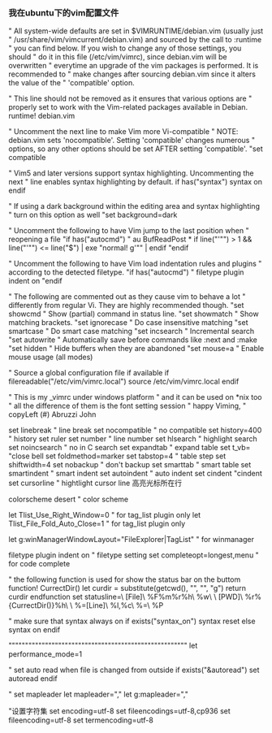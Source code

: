 ### 我在ubuntu下的vim配置文件

" All system-wide defaults are set in $VIMRUNTIME/debian.vim (usually just
" /usr/share/vim/vimcurrent/debian.vim) and sourced by the call to :runtime
" you can find below.  If you wish to change any of those settings, you should
" do it in this file (/etc/vim/vimrc), since debian.vim will be overwritten
" everytime an upgrade of the vim packages is performed.  It is recommended to
" make changes after sourcing debian.vim since it alters the value of the
" 'compatible' option.

" This line should not be removed as it ensures that various options are
" properly set to work with the Vim-related packages available in Debian.
runtime! debian.vim

" Uncomment the next line to make Vim more Vi-compatible
" NOTE: debian.vim sets 'nocompatible'.  Setting 'compatible' changes numerous
" options, so any other options should be set AFTER setting 'compatible'.
"set compatible

" Vim5 and later versions support syntax highlighting. Uncommenting the next
" line enables syntax highlighting by default.
if has("syntax")
  syntax on
endif

" If using a dark background within the editing area and syntax highlighting
" turn on this option as well
"set background=dark

" Uncomment the following to have Vim jump to the last position when
" reopening a file
"if has("autocmd")
"  au BufReadPost * if line("'\"") > 1 && line("'\"") <= line("$") | exe "normal! g'\"" | endif
"endif

" Uncomment the following to have Vim load indentation rules and plugins
" according to the detected filetype.
"if has("autocmd")
"  filetype plugin indent on
"endif

" The following are commented out as they cause vim to behave a lot
" differently from regular Vi. They are highly recommended though.
"set showcmd		" Show (partial) command in status line.
"set showmatch		" Show matching brackets.
"set ignorecase		" Do case insensitive matching
"set smartcase		" Do smart case matching
"set incsearch		" Incremental search
"set autowrite		" Automatically save before commands like :next and :make
"set hidden             " Hide buffers when they are abandoned
"set mouse=a		" Enable mouse usage (all modes)

" Source a global configuration file if available
if filereadable("/etc/vim/vimrc.local")
  source /etc/vim/vimrc.local
endif


" This is my _vimrc under windows platform
" and it can be used on *nix too
" all the difference of them is the font setting session
" happy Viming,
" copyLeft (#) Abruzzi John

set linebreak " line break
set nocompatible " no compatible
set history=400 " history
set ruler
set number " line number
set hlsearch " highlight search
set noincsearch " no in C search
set expandtab " expand table
set t_vb= "close bell
set foldmethod=marker
set tabstop=4 " table step
set shiftwidth=4
set nobackup " don't backup
set smarttab " smart table
set smartindent " smart indent
set autoindent " auto indent
set cindent "cindent
set cursorline " hightlight cursor line 高亮光标所在行

colorscheme desert " color scheme

let Tlist_Use_Right_Window=0 " for tag_list plugin only
let Tlist_File_Fold_Auto_Close=1 " for tag_list plugin only

let g:winManagerWindowLayout="FileExplorer|TagList" " for winmanager

filetype plugin indent on " filetype setting
set completeopt=longest,menu " for code complete

" the following function is used for show the status bar on the buttom
function! CurrectDir()
let curdir = substitute(getcwd(), "", "", "g")
return curdir
endfunction
set statusline=\ [File]\ %F%m%r%h\ %w\ \ [PWD]\ %r%{CurrectDir()}%h\ \ %=[Line]\ %l,%c\ %=\ %P

" make sure that syntax always on
if exists("syntax_on")
syntax reset
else
syntax on
endif

""""""""""""""""""""""""""""""""""""""""""""""""""""""
let performance_mode=1

" set auto read when file is changed from outside
if exists("&autoread")
set autoread
endif

" set mapleader
let mapleader=","
let g:mapleader=","

"设置字符集 
set encoding=utf-8
set fileencodings=utf-8,cp936
set fileencoding=utf-8
set termencoding=utf-8

